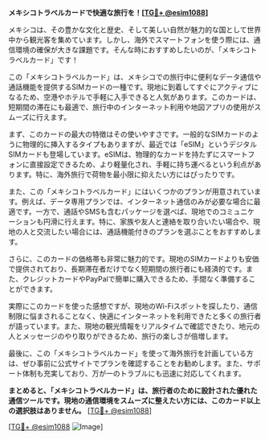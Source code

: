 **メキシコトラベルカードで快適な旅行を！[[TG💪+ @esim1088](https://t.me/s/esim1088)]**

メキシコは、その豊かな文化と歴史、そして美しい自然が魅力的な国として世界中から観光客を集めています。しかし、海外でスマートフォンを使う際には、通信環境の確保が大きな課題です。そんな時におすすめしたいのが、「メキシコトラベルカード」です！

この「メキシコトラベルカード」は、メキシコでの旅行中に便利なデータ通信や通話機能を提供するSIMカードの一種です。現地に到着してすぐにアクティブになるため、空港やホテルで手軽に入手できると人気があります。このカードは、短期間の滞在にも最適で、旅行中のインターネット利用や地図アプリの使用がスムーズに行えます。

まず、このカードの最大の特徴はその使いやすさです。一般的なSIMカードのように物理的に挿入するタイプもありますが、最近では「eSIM」というデジタルSIMカードも登場しています。eSIMは、物理的なカードを持たずにスマートフォンに直接設定できるため、より軽量化され、手軽に持ち運べるという利点があります。特に、海外旅行で荷物を最小限に抑えたい方にはぴったりです。

また、この「メキシコトラベルカード」にはいくつかのプランが用意されています。例えば、データ専用プランでは、インターネット通信のみが必要な場合に最適です。一方で、通話やSMSも含むパッケージを選べば、現地でのコミュニケーションも円滑に行えます。特に、家族や友人と連絡を取り合いたい場合や、現地の人と交流したい場合には、通話機能付きのプランを選ぶことをおすすめします。

さらに、このカードの価格帯も非常に魅力的です。現地のSIMカードよりも安価で提供されており、長期滞在者だけでなく短期間の旅行者にも経済的です。また、クレジットカードやPayPalで簡単に購入できるため、手間なく準備することができます。

実際にこのカードを使った感想ですが、現地のWi-Fiスポットを探したり、通信制限に悩まされることなく、快適にインターネットを利用できたと多くの旅行者が語っています。また、現地の観光情報をリアルタイムで確認できたり、地元の人とメッセージのやり取りができるため、旅行の楽しさが倍増します。

最後に、この「メキシコトラベルカード」を使って海外旅行を計画している方は、ぜひ事前に公式サイトでプランを確認することをお勧めします。また、サポート体制も充実しており、万が一のトラブルにも迅速に対応してくれます。

**まとめると、「メキシコトラベルカード」は、旅行者のために設計された優れた通信ツールです。現地の通信環境をスムーズに整えたい方には、このカード以上の選択肢はありません。** [[TG💪+ @esim1088](https://t.me/s/esim1088)]

[[TG💪+ @esim1088](https://t.me/s/esim1088) ![Image](https://i.postimg.cc/Y0z9fWf4/image.png)]